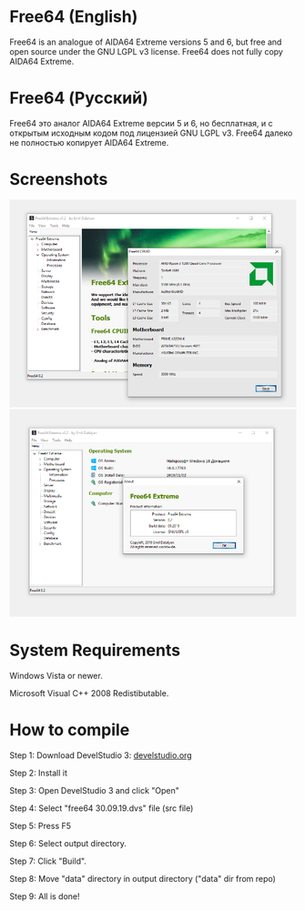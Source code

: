 # Free64 (English)
Free64 is an analogue of AIDA64 Extreme versions 5 and 6, but free and open source under the GNU LGPL v3 license.
Free64 does not fully copy AIDA64 Extreme.


# Free64 (Русский)

Free64 это аналог AIDA64 Extreme версии 5 и 6, но бесплатная, и с открытым исходным кодом под лицензией GNU LGPL v3.
Free64 далеко не полностью копирует AIDA64 Extreme. 

# Screenshots

![Image | Изображение](SCREEN.png?raw=true "Screenshot")
![Image | Изображение](SCREEN2.png?raw=true "Screenshot")

# System Requirements

Windows Vista or newer.

Microsoft Visual C++ 2008 Redistibutable.

# How to compile

Step 1: Download DevelStudio 3: [develstudio.org](http://www.develstudio.org)

Step 2: Install it

Step 3: Open DevelStudio 3 and click "Open"

Step 4: Select "free64 30.09.19.dvs" file (src file)

Step 5: Press F5

Step 6: Select output directory.

Step 7: Click "Build".

Step 8: Move "data" directory in output directory ("data" dir from repo)

Step 9: All is done!
